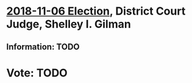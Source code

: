 # [2018-11-06 Election](../README.md), District Court Judge, Shelley I. Gilman

## Information: TODO

# Vote: TODO
